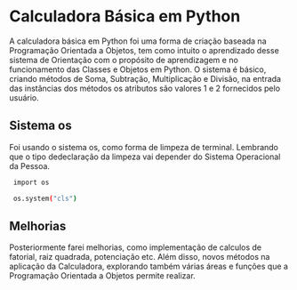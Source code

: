 
# Calculadora Básica em Python

A calculadora básica em Python foi uma forma de criação baseada na Programação Orientada a Objetos, tem como intuito o aprendizado desse sistema de Orientação com o propósito de aprendizagem e no funcionamento das Classes e Objetos em Python. O sistema é básico, criando métodos de Soma, Subtração, Multiplicação e Divisão, na entrada das instâncias dos métodos os atributos são valores 1 e 2 fornecidos pelo usuário.








## Sistema os

Foi usando o sistema os, como forma de limpeza de terminal. Lembrando que o tipo dedeclaração da limpeza vai depender do Sistema Operacional da Pessoa.

```bash
 import os

 os.system("cls")
```
    
## Melhorias

Posteriormente farei melhorias, como implementação de calculos de fatorial, raiz quadrada, potenciação etc. Além disso, novos métodos na aplicação da Calculadora, explorando também várias áreas e funções que a Programação Orientada a Objetos permite realizar.

